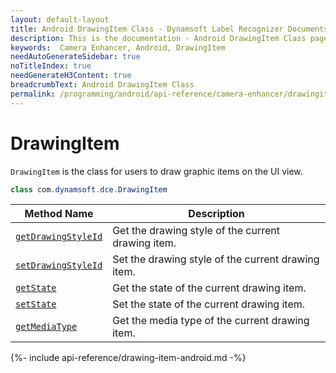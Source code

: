 ```yaml
---
layout: default-layout
title: Android DrawingItem Class - Dynamsoft Label Recognizer Documents
description: This is the documentation - Android DrawingItem Class page of Dynamsoft Camera Enhancer.
keywords:  Camera Enhancer, Android, DrawingItem
needAutoGenerateSidebar: true
noTitleIndex: true
needGenerateH3Content: true
breadcrumbText: Android DrawingItem Class
permalink: /programming/android/api-reference/camera-enhancer/drawingitem.html
---
```


# DrawingItem

`DrawingItem` is the class for users to draw graphic items on the UI view.

```java
class com.dynamsoft.dce.DrawingItem
```

| Method Name | Description |
| ----------- | ----------- |
| [`getDrawingStyleId`](#getdrawingstyleid) | Get the drawing style of the current drawing item. |
| [`setDrawingStyleId`](#setdrawingstyleid) | Set the drawing style of the current drawing item. |
| [`getState`](#getstate) | Get the state of the current drawing item. |
| [`setState`](#setstate) | Set the state of the current drawing item. |
| [`getMediaType`](#getmediatype) | Get the media type of the current drawing item. |

{%- include api-reference/drawing-item-android.md -%}
